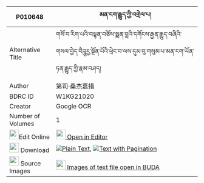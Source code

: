 |P010648|མན་ངག་རྒྱུད་ཀྱི་འགྲེལ་པ། 
| --- | --- 
|Alternative Title |གསོ་བ་རིག་པའི་བསྟན་བཅོས་སྨན་བླའི་དགོངས་རྒྱན་རྒྱུད་བཞིའི་གསལ་བྱེད་བཻཌཱུརྱ་སྔོན་པོའི་ཕྲེང་བ་ལས་དུམ་བུ་གསུམ་པ་མན་ངག་ཡོན་ཏན་རྒྱུད་ཀྱི་རྣམ་བཤད།
|Author| 第司·桑杰嘉措
|BDRC ID | W1KG21020
|Creator | Google OCR
|Number of Volumes| 1
|<img width="25" src="https://img.icons8.com/color/25/000000/edit-property.png">Edit Online| [<img width="25" src="https://avatars.githubusercontent.com/u/45091458?s=200&v=4"> Open in Editor](http://editor.openpecha.org/P010648)
|<img width="25" src="https://img.icons8.com/fluent/48/000000/download-2.png"/>  Download | [![](https://img.icons8.com/color/20/000000/txt.png)Plain Text](https://github.com/Openpecha/P010648/releases/download/v1/mengak_gyu_kyi_drelpa_plain_P010648.zip), [![](https://img.icons8.com/color/20/000000/txt.png)Text with Pagination](https://github.com/Openpecha/P010648/releases/download/v1/mengak_gyu_kyi_drelpa_pages_P010648.zip)
|<img width="25" src="https://img.icons8.com/plasticine/100/000000/pictures-folder.png"/>  Source Images | [<img width="25" src="https://library.bdrc.io/icons/BUDA-small.svg"> Images of text file open in BUDA](https://library.bdrc.io/show/bdr:W1KG21020)